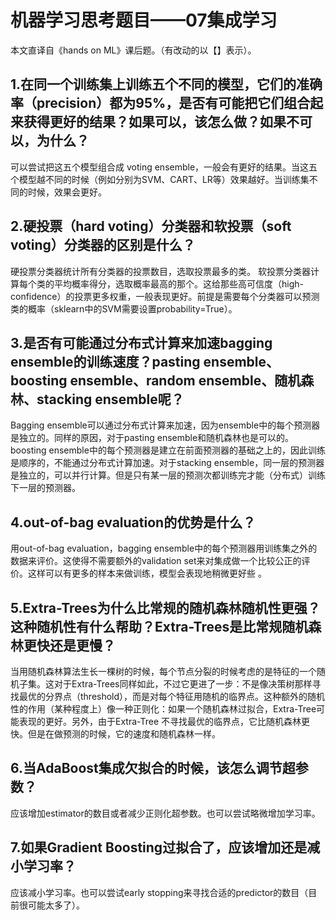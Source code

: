 # 机器学习思考题目——07集成学习



本文直译自《hands on ML》课后题。（有改动的以【】表示）。

## 1.在同一个训练集上训练五个不同的模型，它们的准确率（precision）都为95%，是否有可能把它们组合起来获得更好的结果？如果可以，该怎么做？如果不可以，为什么？

可以尝试把这五个模型组合成 voting ensemble，一般会有更好的结果。当这五个模型越不同的时候（例如分别为SVM、CART、LR等）效果越好。当训练集不同的时候，效果会更好。

## 2.硬投票（hard voting）分类器和软投票（soft voting）分类器的区别是什么？

硬投票分类器统计所有分类器的投票数目，选取投票最多的类。
软投票分类器计算每个类的平均概率得分，选取概率最高的那个。这给那些高可信度（high-confidence）的投票更多权重，一般表现更好。前提是需要每个分类器可以预测类的概率（sklearn中的SVM需要设置probability=True）。

## 3.是否有可能通过分布式计算来加速bagging ensemble的训练速度？pasting ensemble、boosting ensemble、random ensemble、随机森林、stacking ensemble呢？

Bagging ensemble可以通过分布式计算来加速，因为ensemble中的每个预测器是独立的。同样的原因，对于pasting ensemble和随机森林也是可以的。boosting ensemble中的每个预测器是建立在前面预测器的基础之上的，因此训练是顺序的，不能通过分布式计算加速。对于stacking ensemble，同一层的预测器是独立的，可以并行计算。但是只有某一层的预测次都训练完才能（分布式）训练下一层的预测器。

## 4.out-of-bag evaluation的优势是什么？

用out-of-bag evaluation，bagging ensemble中的每个预测器用训练集之外的数据来评价。这使得不需要额外的validation set来对集成做一个比较公正的评价。这样可以有更多的样本来做训练，模型会表现地稍微更好些 。

## 5.Extra-Trees为什么比常规的随机森林随机性更强？这种随机性有什么帮助？Extra-Trees是比常规随机森林更快还是更慢？

当用随机森林算法生长一棵树的时候，每个节点分裂的时候考虑的是特征的一个随机子集。这对于Extra-Trees同样如此，不过它更进了一步：不是像决策树那样寻找最优的分界点（threshold），而是对每个特征用随机的临界点。这种额外的随机性的作用（某种程度上）像一种正则化：如果一个随机森林过拟合，Extra-Tree可能表现的更好。另外，由于Extra-Tree 不寻找最优的临界点，它比随机森林更快。但是在做预测的时候，它的速度和随机森林一样。

## 6.当AdaBoost集成欠拟合的时候，该怎么调节超参数？

应该增加estimator的数目或者减少正则化超参数。也可以尝试略微增加学习率。

## 7.如果Gradient Boosting过拟合了，应该增加还是减小学习率？

应该减小学习率。也可以尝试early stopping来寻找合适的predictor的数目（目前很可能太多了）。